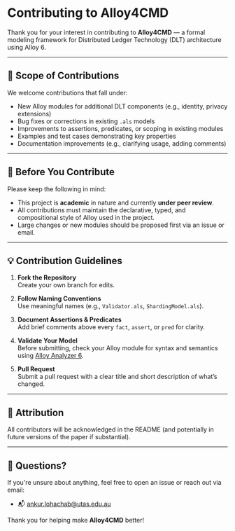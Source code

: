 # Contributing to Alloy4CMD

Thank you for your interest in contributing to **Alloy4CMD** — a formal modeling framework for Distributed Ledger Technology (DLT) architecture using Alloy 6.

---

## 📘 Scope of Contributions

We welcome contributions that fall under:

- New Alloy modules for additional DLT components (e.g., identity, privacy extensions)
- Bug fixes or corrections in existing `.als` models
- Improvements to assertions, predicates, or scoping in existing modules
- Examples and test cases demonstrating key properties
- Documentation improvements (e.g., clarifying usage, adding comments)

---

## 📄 Before You Contribute

Please keep the following in mind:

- This project is **academic** in nature and currently **under peer review**.
- All contributions must maintain the declarative, typed, and compositional style of Alloy used in the project.
- Large changes or new modules should be proposed first via an issue or email.

---

## 💡 Contribution Guidelines

1. **Fork the Repository**  
   Create your own branch for edits.

2. **Follow Naming Conventions**  
   Use meaningful names (e.g., `Validator.als`, `ShardingModel.als`).

3. **Document Assertions & Predicates**  
   Add brief comments above every `fact`, `assert`, or `pred` for clarity.

4. **Validate Your Model**  
   Before submitting, check your Alloy module for syntax and semantics using [Alloy Analyzer 6](https://alloytools.org).

5. **Pull Request**  
   Submit a pull request with a clear title and short description of what’s changed.

---

## 📜 Attribution

All contributors will be acknowledged in the README (and potentially in future versions of the paper if substantial).

---

## 📧 Questions?

If you're unsure about anything, feel free to open an issue or reach out via email:
- 📬 ankur.lohachab@utas.edu.au 

Thank you for helping make **Alloy4CMD** better!
